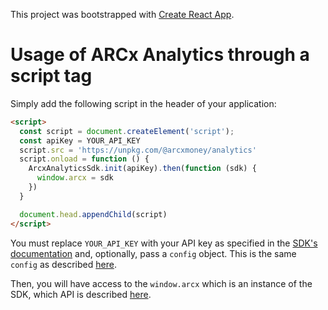 This project was bootstrapped with [Create React App](https://github.com/facebook/create-react-app).

# Usage of ARCx Analytics through a script tag

Simply add the following script in the header of your application:

```html
<script>
  const script = document.createElement('script');
  const apiKey = YOUR_API_KEY
  script.src = 'https://unpkg.com/@arcxmoney/analytics'
  script.onload = function () {
    ArcxAnalyticsSdk.init(apiKey).then(function (sdk) {
      window.arcx = sdk
    })
  }

  document.head.appendChild(script)
</script>
```

You must replace `YOUR_API_KEY` with your API key as specified in the [SDK's documentation](https://github.com/arcxmoney/analytics-sdk) and, optionally, pass a `config` object. This is the same `config` as described [here](https://github.com/arcxmoney/analytics-sdk#init).

Then, you will have access to the `window.arcx` which is an instance of the SDK, which API is described [here](https://github.com/arcxmoney/analytics-sdk#api).
